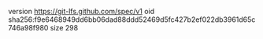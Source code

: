 version https://git-lfs.github.com/spec/v1
oid sha256:f9e6468949dd6bb06dad88ddd52469d5fc427b2ef022db3961d65c746a98f980
size 298
